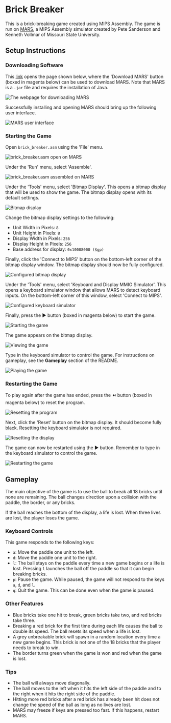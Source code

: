 # Brick Breaker

This is a brick-breaking game created using MIPS Assembly. The game is run on [MARS](https://courses.missouristate.edu/KenVollmar/mars/index.htm), a MIPS Assembly simulator created by Pete Sanderson and Kenneth Vollmar of Missouri State University.

## Setup Instructions

### Downloading Software

This [link](https://courses.missouristate.edu/KenVollmar/mars/download.htm) opens the page shown below, where the 'Download MARS' button (boxed in magenta below) can be used to download MARS. Note that MARS is a `.jar` file and requires the installation of Java.

![The webpage for downloading MARS](images/MARS_download.png)

Successfully installing and opening MARS should bring up the following user interface.

![MARS user interface](images/MARS.png)

### Starting the Game

Open `brick_breaker.asm` using the 'File' menu.

![`brick_breaker.asm` open on MARS](images/brick_breaker_edit.png)

Under the 'Run' menu, select 'Assemble'.

![`brick_breaker.asm` assembled on MARS](images/brick_breaker_execute.png)

Under the 'Tools' menu, select 'Bitmap Display'. This opens a bitmap display that will be used to show the game. The bitmap display opens with its default settings.

![Bitmap display](images/bitmap_display.png)

Change the bitmap display settings to the following:

* Unit Width in Pixels: `8`
* Unit Height in Pixels: `8`
* Display Width in Pixels: `256`
* Display Height in Pixels: `256`
* Base address for display: `0x10008000 ($gp)`

Finally, click the 'Connect to MIPS' button on the bottom-left corner of the bitmap display window. The bitmap display should now be fully configured.

![Configured bitmap display](images/bitmap_display_configured.png)

Under the 'Tools' menu, select 'Keyboard and Display MMIO Simulator'. This opens a keyboard simulator window that allows MARS to detect keyboard inputs. On the bottom-left corner of this window, select 'Connect to MIPS'.

![Configured keyboard simulator](images/keyboard_configured.png)

Finally, press the ▶️ button (boxed in magenta below) to start the game.

![Starting the game](images/start.png)

The game appears on the bitmap display.

![Viewing the game](images/game_begin.png)

Type in the keyboard simulator to control the game. For instructions on gameplay, see the **Gameplay** section of the README.

![Playing the game](images/game_run.png)

### Restarting the Game

To play again after the game has ended, press the ⏪ button (boxed in magenta below) to reset the program.

![Resetting the program](images/reset_program.png)

Next, click the 'Reset' button on the bitmap display. It should become fully black. Resetting the keyboard simulator is not required.

![Resetting the display](images/reset_bitmap_display.png)

The game can now be restarted using the ▶️ button. Remember to type in the keyboard simulator to control the game.

![Restarting the game](images/game_restart.png)

## Gameplay

The main objective of the game is to use the ball to break all 18 bricks until none are remaining. The ball changes direction upon a collision with the paddle, the border, or any bricks.

If the ball reaches the bottom of the display, a life is lost. When three lives are lost, the player loses the game.

### Keyboard Controls

This game responds to the following keys:

* `a`: Move the paddle one unit to the left.
* `d`: Move the paddle one unit to the right.
* `l`: The ball stays on the paddle every time a new game begins or a life is lost. Pressing `l` launches the ball off the paddle so that it can begin breaking bricks.
* `p`: Pause the game. While paused, the game will not respond to the keys `a`, `d`, and `l`.
* `q`: Quit the game. This can be done even when the game is paused.

### Other Features

* Blue bricks take one hit to break, green bricks take two, and red bricks take three.
* Breaking a red brick for the first time during each life causes the ball to double its speed. The ball resets its speed when a life is lost.
* A grey unbreakable brick will spawn in a random location every time a new game begins. This brick is not one of the 18 bricks that the player needs to break to win.
* The border turns green when the game is won and red when the game is lost.

### Tips

* The ball will always move diagonally.
* The ball moves to the left when it hits the left side of the paddle and to the right when it hits the right side of the paddle.
* Hitting more red bricks after a red brick has already been hit does not change the speed of the ball as long as no lives are lost.
* MARS may freeze if keys are pressed too fast. If this happens, restart MARS.
